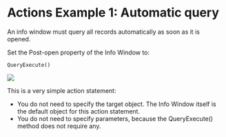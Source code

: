 # Actions Example 1: Automatic query

An info window must query all records automatically as soon as it is opened.

Set the Post-open property of the Info Window to:

```
QueryExecute()
```

![](/api/Desktop%20UIs/Scripting%20in%20USoft%20Windows%20Designer/assets/9138fa16-ccd8-42b9-b215-1653db3ede6a.png)

This is a very simple action statement:

- You do not need to specify the target object. The Info Window itself is the default object for this action statement.
- You do not need to specify parameters, because the QueryExecute() method does not require any.